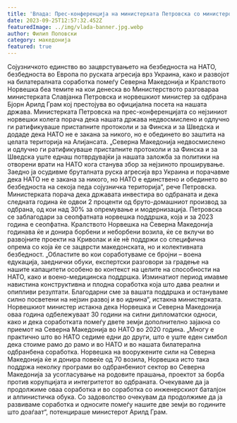 ```yaml
---
title: 'Влада: Прес-конференција на министерката Петровска со министерот за одбрана на Норвешка, Бјорн Арилд Греам - Во НАТО седиме едни до други, а тоа е симбол за интензивната соработка во одбраната со реални резултати - 25 СЕПТЕМВРИ 2023'
date: 2023-09-25T12:57:32.452Z
featuredImage: ../img/vlada-banner.jpg.webp
author: Филип Поповски
category: македонија
featured: true
---
```

Сојузничкото единство во зацврстувањето на безбедноста на НАТО, безбедноста во Европа по руската агресија врз Украина, како и развојот на билатералната соработка помеѓу Северна Македонија и Кралството Норвешка беа темите на кои денеска во Министерството разговараа министерката Славјанка Петровска и норвешкиот министер за одбрана Бјорн Арилд Грам кој престојува во официјална посета на нашата држава.
Министерката Петровска на прес-конференцијата со нејзиниот норвешки колега порача дека нашата држава недвосмислено и одлучно ги ратификуваше пристапните протоколи и за Финска и за Шведска и додаде дека НАТО не е закана за никого, но е обединето во заштита на целата територија на Алијансата.
„Северна Македонија недвосмислено и одлучно ги ратификуваше пристапните протоколи и за Финска и за Шведска уште еднаш потврдувајќи ја нашата заложба за политики на отворени врати на НАТО кога станува збор за нејзиното проширување. Заедно ја осудивме бруталната руска агресија врз Украина и порачавме дека НАТО не е закана за никого, но НАТО е единствено и обединето во безбедноста на секоја педа сојузничка територија“, рече Петровска.
Министерката порача дека државата инвестира во одбраната и дека следната година ќе одвои 2 проценти од бруто-домашниот производ за одбрана, од кои над 30% за опремување и модернизација.
Петровска се заблагодари за сеопфатната норвешка поддршка, која и за 2023 година е сеопфатна. Кралството Норвешка на Северна Македонија годинава ќе и донира борбени и неборбени возила, ќе се вклучи во развојните проекти на Криволак и ќе нè поддржи со специфична опрема со која ќе се зацврсти македонската, но и колективната безбедност.
„Областите во кои соработуваме се бројни – воена едукација, заеднички обуки, експертски разговори за градење на нашите капацитети особено во контекст на целите на способности на НАТО, како и воено-медицинска поддршка. Изминатиот период имавме навистина конструктивна и плодна соработка која што дава реални и опипливи резултати. Благодарни сме за вашата поддршка и остануваме силно посветени на нејзин развој и во иднина“, истакна министерката.
Норвешкиот министер истакна дека Норвешка и Северна Македонија оваа година одбележуваат 30 години на силни дипломатски односи, како и дека соработката помеѓу двете земји дополнително зајакна со приемот на Северна Македонија во НАТО во 2020 година.
„Многу е практично што во НАТО седиме едни до други, што е уште еден симбол дека стоиме рамо до рамо и во НАТО и во нашата билатерална одбранбена соработка. Норвешка на вооружените сили на Северна Македонија ќе и донира повеќе од 70 возила, Норвешка исто така поддржа неколку програми во одбранбениот сектор во Северна Македонија за усогласување на родовите прашања, проектот за борба против корупцијата и интегритетот во одбраната. Очекуваме да ја продолжиме оваа соработка и во соработка со инженерскиот баталјон и алпинистичка обука. Со задоволство очекувам да продолжиме да ја развиваме соработка и односите помеѓу нашите две земји во годините што доаѓаат“, потенцираше министерот Арилд Грам.
